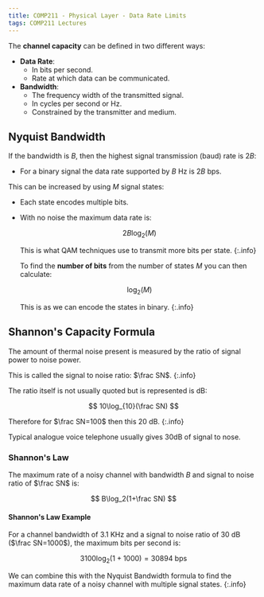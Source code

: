 ```yaml
---
title: COMP211 - Physical Layer - Data Rate Limits
tags: COMP211 Lectures
---
```

The **channel capacity** can be defined in two different ways:

* **Data Rate**:
	* In bits per second.
	* Rate at which data can be communicated.
* **Bandwidth**:
	* The frequency width of the transmitted signal.
	* In cycles per second or Hz.
	* Constrained by the transmitter and medium.
	
## Nyquist Bandwidth
If the bandwidth is $B$, then the highest signal transmission (baud) rate is $2B$:

* For a binary signal the data rate supported by $B$ Hz is $2B$ bps.

This can be increased by using $M$ signal states:

* Each state encodes multiple bits.
* With no noise the maximum data rate is:

	$$
	2B\log_2(M)
	$$
	
	This is what QAM techniques use to transmit more bits per state.
	{:.info}
	
	To find the **number of bits** from the number of states $M$ you can then calculate:
	
	$$
	\log_2(M)
	$$
	
	This is as we can encode the states in binary.
	{:.info}

## Shannon's Capacity Formula
The amount of thermal noise present is measured by the ratio of signal power to noise power.

This is called the signal to noise ratio: $\frac SN$.
{:.info}

The ratio itself is not usually quoted but is represented is dB:

$$
10\log_{10}(\frac SN)
$$

Therefore for $\frac SN=100$ then this 20 dB.
{:.info}

Typical analogue voice telephone usually gives 30dB of signal to nose.

### Shannon's Law
The maximum rate of a noisy channel with bandwidth $B$ and signal to noise ratio of $\frac SN$ is:

$$
B\log_2(1+\frac SN)
$$

#### Shannon's Law Example
For a channel bandwidth of 3.1 KHz and a signal to noise ratio of 30 dB ($\frac SN=1000$), the maximum bits per second is:

$$
3100\log_2(1+1000)=30894\text{ bps}
$$

We can combine this with the Nyquist Bandwidth formula to find the maximum data rate of a noisy channel with multiple signal states.
{:.info}